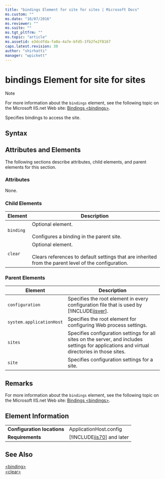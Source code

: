 ```yaml
---
title: "bindings Element for site for sites | Microsoft Docs"
ms.custom: ""
ms.date: "10/07/2016"
ms.reviewer: ""
ms.suite: ""
ms.tgt_pltfrm: ""
ms.topic: "article"
ms.assetid: e3dcdfda-fa0a-4a7e-bfd5-3fb2fe2f8167
caps.latest.revision: 30
author: "shirhatti"
manager: "wpickett"
---
```

# bindings Element for site for sites
> [!NOTE]
>  For more information about the `bindings` element, see the following topic on the Microsoft IIS.net Web site: [Bindings \<bindings>](http://www.iis.net/ConfigReference/system.applicationHost/sites/site/bindings).  
  
 Specifies bindings to access the site.  
  
## Syntax  
  
## Attributes and Elements  
 The following sections describe attributes, child elements, and parent elements for this section.  
  
### Attributes  
 None.  
  
### Child Elements  
  
|Element|Description|  
|-------------|-----------------|  
|`binding`|Optional element.<br /><br /> Configures a binding in the parent site.|  
|`clear`|Optional element.<br /><br /> Clears references to default settings that are inherited from the parent level of the configuration.|  
  
### Parent Elements  
  
|Element|Description|  
|-------------|-----------------|  
|`configuration`|Specifies the root element in every configuration file that is used by [!INCLUDE[iisver](../../reference/admin/includes/iisver-md.md)].|  
|`system.applicationHost`|Specifies the root element for configuring Web process settings.|  
|`sites`|Specifies configuration settings for all sites on the server, and includes settings for applications and virtual directories in those sites.|  
|`site`|Specifies configuration settings for a site.|  
  
## Remarks  
 For more information about the `bindings` element, see the following topic on the Microsoft IIS.net Web site: [Bindings \<bindings>](http://www.iis.net/ConfigReference/system.applicationHost/sites/site/bindings).  
  
## Element Information  
  
|||  
|-|-|  
|**Configuration locations**|ApplicationHost.config|  
|**Requirements**|[!INCLUDE[iis70](../../reference/admin/includes/iis70-md.md)] and later|  
  
## See Also  
 [\<binding>](../../reference/admin/binding-element-for-bindings-for-site-for-sites.md)   
 [\<clear>](../../reference/admin/clear-element-for-bindings-for-site-for-sites.md)
